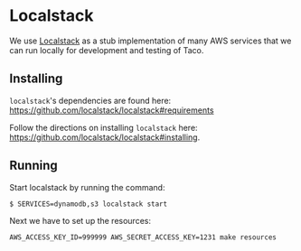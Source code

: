 # Localstack

We use [Localstack](https://github.com/localstack/localstack) as a stub implementation of many AWS services that we can run locally for development and testing of Taco.

## Installing
`localstack`'s dependencies are found here:
https://github.com/localstack/localstack#requirements

Follow the directions on installing `localstack` here: https://github.com/localstack/localstack#installing.


## Running

Start localstack by running the command:
```shell
$ SERVICES=dynamodb,s3 localstack start
```

Next we have to set up the resources:

```
AWS_ACCESS_KEY_ID=999999 AWS_SECRET_ACCESS_KEY=1231 make resources
```
